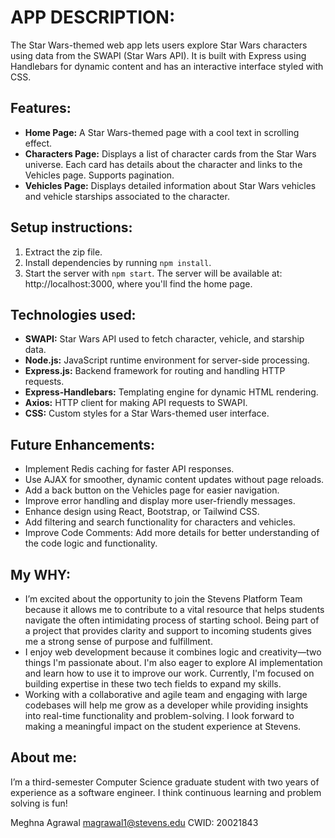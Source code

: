 # APP DESCRIPTION: 
The Star Wars-themed web app lets users explore Star Wars characters using data from the SWAPI (Star Wars API). It is built with Express using Handlebars for dynamic content and has an interactive interface styled with CSS.

## Features: 
- **Home Page:** A Star Wars-themed page with a cool text in scrolling effect.
- **Characters Page:** Displays a list of character cards from the Star Wars universe. Each card has details about the character and links to the Vehicles page. Supports pagination.
- **Vehicles Page:** Displays detailed information about Star Wars vehicles and vehicle starships associated to the character.

## Setup instructions:
1. Extract the zip file.
2. Install dependencies by running `npm install`.
3. Start the server with `npm start`.
The server will be available at: http://localhost:3000, where you'll find the home page.

## Technologies used: 
- **SWAPI:** Star Wars API used to fetch character, vehicle, and starship data.
- **Node.js:** JavaScript runtime environment for server-side processing.
- **Express.js:** Backend framework for routing and handling HTTP requests.
- **Express-Handlebars:** Templating engine for dynamic HTML rendering.
- **Axios:** HTTP client for making API requests to SWAPI.
- **CSS:** Custom styles for a Star Wars-themed user interface.

## Future Enhancements:
- Implement Redis caching for faster API responses.
- Use AJAX for smoother, dynamic content updates without page reloads.
- Add a back button on the Vehicles page for easier navigation.
- Improve error handling and display more user-friendly messages.
- Enhance design using React, Bootstrap, or Tailwind CSS.
- Add filtering and search functionality for characters and vehicles.
- Improve Code Comments: Add more details for better understanding of the code logic and functionality.

## My WHY: 
- I’m excited about the opportunity to join the Stevens Platform Team because it allows me to contribute to a vital resource that helps students navigate the often intimidating process of starting school. Being part of a project that provides clarity and support to incoming students gives me a strong sense of purpose and fulfillment.
- I enjoy web development because it combines logic and creativity—two things I'm passionate about. I'm also eager to explore AI implementation and learn how to use it to improve our work. Currently, I'm focused on building expertise in these two tech fields to expand my skills.
- Working with a collaborative and agile team and engaging with large codebases will help me grow as a developer while providing insights into real-time functionality and problem-solving. I look forward to making a meaningful impact on the student experience at Stevens.

## About me: 
I’m a third-semester Computer Science graduate student with two years of experience as a software engineer. I think continuous learning and problem solving is fun! 

Meghna Agrawal
magrawal1@stevens.edu
CWID: 20021843
